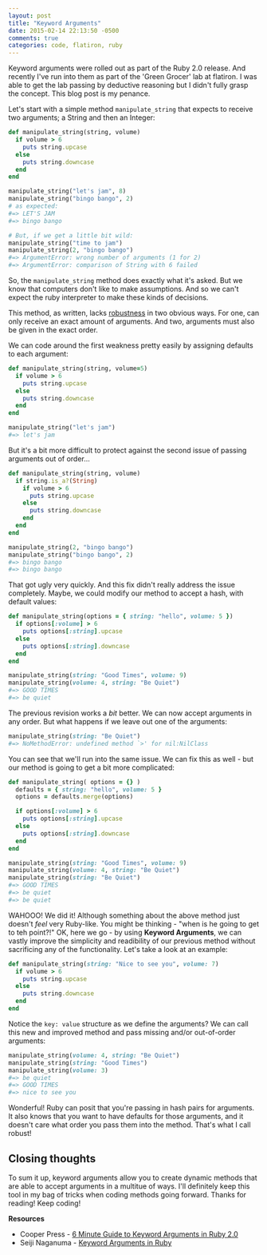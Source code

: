 ```yaml
---
layout: post
title: "Keyword Arguments"
date: 2015-02-14 22:13:50 -0500
comments: true
categories: code, flatiron, ruby
---
```


Keyword arguments were rolled out as part of the Ruby 2.0 release. And recently I've run into them as part of the 'Green Grocer' lab at flatiron. I was able to get the lab passing by deductive reasoning but I didn't fully grasp the concept. This blog post is my penance.

Let's start with a simple method `manipulate_string` that expects to receive two arguments; a String and then an Integer:

``` ruby
def manipulate_string(string, volume)
  if volume > 6
    puts string.upcase
  else
    puts string.downcase
  end
end

manipulate_string("let's jam", 8)
manipulate_string("bingo bango", 2)
# as expected:
#=> LET'S JAM
#=> bingo bango

# But, if we get a little bit wild:
manipulate_string("time to jam")
manipulate_string(2, "bingo bango")
#=> ArgumentError: wrong number of arguments (1 for 2)
#=> ArgumentError: comparison of String with 6 failed
```

So, the `manipulate_string` method does exactly what it's asked. But we know that computers don't like to make assumptions. And so we can't expect the ruby interpreter to make these kinds of decisions. 

This method, as written, lacks [robustness](https://en.wikipedia.org/wiki/Robustness_%28computer_science%29) in two obvious ways. For one, can only receive an exact amount of arguments. And two, arguments must also be given in the exact order. 

We can code around the first weakness pretty easily by assigning defaults to each argument:

``` ruby
def manipulate_string(string, volume=5)
  if volume > 6
    puts string.upcase
  else
    puts string.downcase
  end
end

manipulate_string("let's jam")
#=> let's jam
```
But it's a bit more difficult to protect against the second issue of passing arguments out of order...

``` ruby
def manipulate_string(string, volume)
  if string.is_a?(String)
    if volume > 6
      puts string.upcase
    else
      puts string.downcase
    end
  end
end

manipulate_string(2, "bingo bango")
manipulate_string("bingo bango", 2)
#=> bingo bango
#=> bingo bango
```

That got ugly very quickly. And this fix didn't really address the issue completely. Maybe, we could modify our method to accept a hash, with default values:

``` ruby
def manipulate_string(options = { string: "hello", volume: 5 })
  if options[:volume] > 6
    puts options[:string].upcase
  else
    puts options[:string].downcase
  end
end

manipulate_string(string: "Good Times", volume: 9)
manipulate_string(volume: 4, string: "Be Quiet")
#=> GOOD TIMES
#=> be quiet
```

The previous revision works a *bit* better. We can now accept arguments in any order. But what happens if we leave out one of the arguments:

``` ruby
manipulate_string(string: "Be Quiet")
#=> NoMethodError: undefined method `>' for nil:NilClass
```

You can see that we'll run into the same issue. We can fix this as well - but our method is going to get a bit more complicated:

``` ruby
def manipulate_string( options = {} )
  defaults = { string: "hello", volume: 5 }
  options = defaults.merge(options)

  if options[:volume] > 6
    puts options[:string].upcase
  else
    puts options[:string].downcase
  end
end

manipulate_string(string: "Good Times", volume: 9)
manipulate_string(volume: 4, string: "Be Quiet")
manipulate_string(string: "Be Quiet")
#=> GOOD TIMES
#=> be quiet
#=> be quiet
```

WAHOOO! We did it! Although something about the above method just doesn't *feel* very Ruby-like. You might be thinking - "when is he going to get to teh point?!" OK, here we go - by using **Keyword Arguments**, we can vastly improve the simplicity and readibility of our previous method without sacrificing any of the functionality. Let's take a look at an example:

``` ruby
def manipulate_string(string: "Nice to see you", volume: 7)
  if volume > 6
    puts string.upcase
  else
    puts string.downcase
  end
end
```

Notice the `key: value` structure as we define the arguments? We can call this new and improved method and pass missing and/or out-of-order arguments:

``` ruby
manipulate_string(volume: 4, string: "Be Quiet")
manipulate_string(string: "Good Times")
manipulate_string(volume: 3)
#=> be quiet
#=> GOOD TIMES
#=> nice to see you
```

Wonderful! Ruby can posit that you're passing in hash pairs for arguments. It also knows that you want to have defaults for those arguments, and it doesn't care what order you pass them into the method. That's what I call robust!

Closing thoughts
----------------

To sum it up, keyword arguments allow you to create dynamic methods that are able to accept arguments in a multitue of ways. I'll definitely keep this tool in my bag of tricks when coding methods going forward. Thanks for reading! Keep coding!

**Resources**

* Cooper Press - [6 Minute Guide to Keyword Arguments in Ruby 2.0](https://www.youtube.com/watch?v=u8Q6Of_mScI)
* Seiji Naganuma - [Keyword Arguments in Ruby](http://www.seijinaganuma.com/2015/02/keyword-arguments-in-ruby/)
